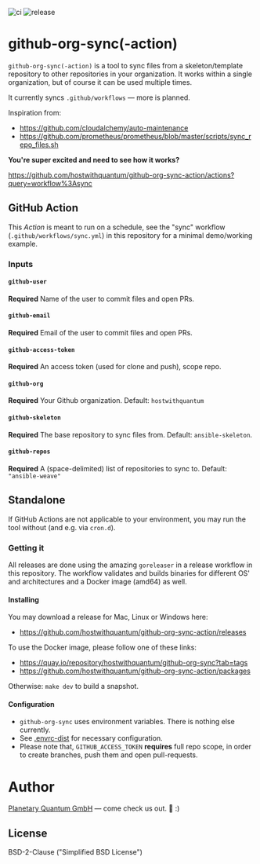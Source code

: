 ![ci](https://github.com/hostwithquantum/github-org-sync-action/workflows/ci/badge.svg) ![release](https://github.com/hostwithquantum/github-org-sync-action/workflows/release/badge.svg)

# github-org-sync(-action)

`github-org-sync(-action)` is a tool to sync files from a skeleton/template repository to other repositories in your organization. It works within a single organization, but of course it can be used multiple times.

It currently syncs `.github/workflows` — more is planned.

Inspiration from:
 - https://github.com/cloudalchemy/auto-maintenance
 - https://github.com/prometheus/prometheus/blob/master/scripts/sync_repo_files.sh

**You're super excited and need to see how it works?**

https://github.com/hostwithquantum/github-org-sync-action/actions?query=workflow%3Async

## GitHub Action

This _Action_ is meant to run on a schedule, see the "sync" workflow (`.github/workflows/sync.yml`) in this repository for a minimal demo/working example.

### Inputs

#### `github-user`

**Required** Name of the user to commit files and open PRs.

#### `github-email`

**Required** Email of the user to commit files and open PRs.

#### `github-access-token`

**Required** An access token (used for clone and push), scope repo.

#### `github-org`

**Required** Your Github organization. Default: `hostwithquantum`

#### `github-skeleton`

**Required** The base repository to sync files from. Default: `ansible-skeleton`.

#### `github-repos`

**Required** A (space-delimited) list of repositories to sync to. Default: `"ansible-weave"`

## Standalone

If GitHub Actions are not applicable to your environment, you may run the tool without (and e.g. via `cron.d`).

### Getting it

All releases are done using the amazing `goreleaser` in a release workflow in this repository. The workflow validates and builds binaries for different OS' and architectures and a Docker image (amd64) as well.

#### Installing

You may download a release for Mac, Linux or Windows here:
 - https://github.com/hostwithquantum/github-org-sync-action/releases

To use the Docker image, please follow one of these links:
 - https://quay.io/repository/hostwithquantum/github-org-sync?tab=tags
 - https://github.com/hostwithquantum/github-org-sync-action/packages

Otherwise: `make dev` to build a snapshot.

#### Configuration

 - `github-org-sync` uses environment variables. There is nothing else currently.
 - See [.envrc-dist](.envrc-dist) for necessary configuration.
 - Please note that, `GITHUB_ACCESS_TOKEN` **requires** full repo scope, in order to create branches, push them and open pull-requests.

# Author

[Planetary Quantum GmbH](https://www.planetary-quantum.com) — come check us out. :rocket: :)

## License

BSD-2-Clause ("Simplified BSD License")
